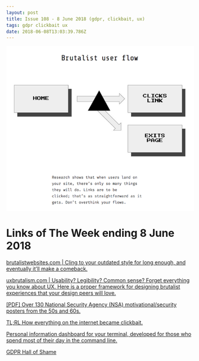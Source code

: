 ```yaml
---
layout: post
title: Issue 108 - 8 June 2018 (gdpr, clickbait, ux)
tags: gdpr clickbait ux
date: 2018-06-08T13:03:39.786Z
---
```

![brutalistwebsites.com](/assets/uploads/issue-108.png "brutalistwebsites.com")

# Links of The Week ending 8 June 2018

<a href="http://brutalistwebsites.com/" target="_blank" title=" brutalistwebsites.com | Cling to your outdated style for long enough, and eventually it’ll make a comeback." alt=" brutalistwebsites.com | Cling to your outdated style for long enough, and eventually it’ll make a comeback."> brutalistwebsites.com | Cling to your outdated style for long enough, and eventually it’ll make a comeback.</a>

<a href="https://www.uxbrutalism.com/" target="_blank" target="_blank" title="uxbrutalism.com | Usability? Legibility? Common sense? Forget everything you know about UX. Here is a proper framework for designing brutalist experiences that your design peers will love." alt="uxbrutalism.com | Usability? Legibility? Common sense? Forget everything you know about UX. Here is a proper framework for designing brutalist experiences that your design peers will love.">uxbrutalism.com | Usability? Legibility? Common sense? Forget everything you know about UX. Here is a proper framework for designing brutalist experiences that your design peers will love.</a>

<a href="http://www.governmentattic.org/28docs/NSAsecurityPosters_1950s-60s.pdf" target="_blank" target="_blank" title="[PDF] Over 130 National Security Agency (NSA) motivational/security posters from the 50s and 60s." alt="[PDF] Over 130 National Security Agency (NSA) motivational/security posters from the 50s and 60s.">\[PDF] Over 130 National Security Agency (NSA) motivational/security posters from the 50s and 60s.</a>

<a href="https://theoutline.com/post/4716/how-everything-on-the-internet-became-clickbait"  target="_blank" title="TL;RL How everything on the internet became clickbait." alt="TL;RL How everything on the internet became clickbait.">TL;RL How everything on the internet became clickbait.</a>

<a href="https://wtfutil.com/" target="_blank" title="WTF is a personal information dashboard for your terminal, developed for those who spend most of their day in the command line." alt="WTF is a personal information dashboard for your terminal, developed for those who spend most of their day in the command line.">Personal information dashboard for your terminal, developed for those who spend most of their day in the command line.</a>

<a href="https://gdprhallofshame.com/" target="_blank" title="GDPR Hall of Shame" alt="GDPR Hall of Shame">GDPR Hall of Shame</a>